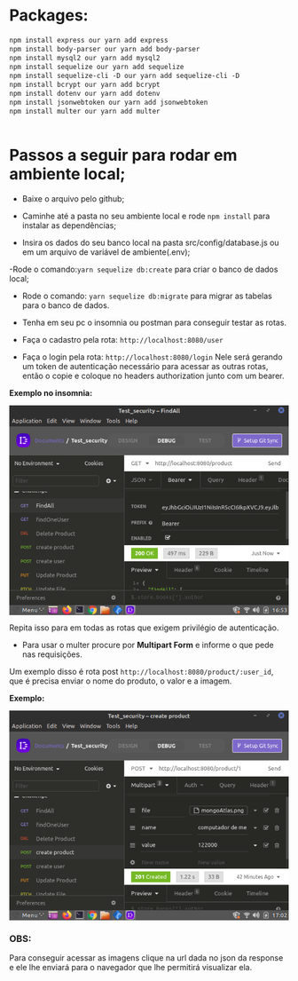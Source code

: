 # Packages:

```
npm install express our yarn add express
npm install body-parser our yarn add body-parser
npm install mysql2 our yarn add mysql2
npm install sequelize our yarn add sequelize
npm install sequelize-cli -D our yarn add sequelize-cli -D
npm install bcrypt our yarn add bcrypt
npm install dotenv our yarn add dotenv
npm install jsonwebtoken our yarn add jsonwebtoken
npm install multer our yarn add multer


```

# Passos a seguir para rodar em ambiente local;

- Baixe o arquivo pelo github;

- Caminhe até a pasta no seu ambiente local e rode ```npm install``` para instalar as dependências;

- Insira os dados do seu banco local na pasta src/config/database.js ou em um arquivo de variável de ambiente(.env);

-Rode o comando:```yarn sequelize db:create``` para criar o banco de dados local;

- Rode o comando: ```yarn sequelize db:migrate``` para migrar as tabelas para o banco de dados.

- Tenha em seu pc o insomnia ou postman para conseguir testar as rotas.

- Faça o cadastro pela rota: ```http://localhost:8080/user```

- Faça o login pela rota: ``` http://localhost:8080/login ``` Nele será gerando um token de autenticação necessário para acessar as outras rotas, então o copie e coloque no headers authorization junto com um bearer.

**Exemplo no insomnia:**

<img align= "center" src = "./imagensGithub/authorization.png" alt = "insomnia_authorization"/>

Repita isso para em todas as rotas que exigem privilégio de autenticação.

- Para usar o multer procure por **Multipart Form** e informe o que pede nas requisições.

Um exemplo disso é rota post ```http://localhost:8080/product/:user_id```, que é precisa enviar o nome do produto, o valor e a imagem.

**Exemplo:**

<img align= "center" src = "./imagensGithub/multer.png" alt = "insomnia_multer"/>

### OBS: 

Para conseguir acessar as imagens clique na url dada no json da response e ele lhe enviará para o navegador que lhe permitirá visualizar ela.



